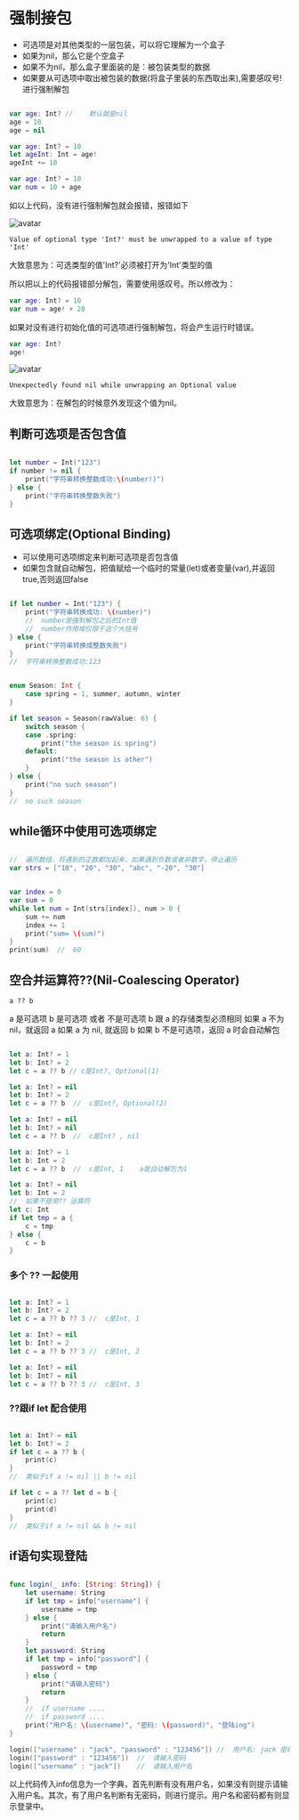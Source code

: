 # 强制接包

+ 可选项是对其他类型的一层包装，可以将它理解为一个盒子
+ 如果为nil，那么它是个空盒子
+ 如果不为nil，那么盒子里面装的是：被包装类型的数据
+ 如果要从可选项中取出被包装的数据(将盒子里装的东西取出来),需要感叹号!进行强制解包

``` swift

var age: Int? //	默认就是nil
age = 10
age = nil

var age: Int? = 10
let ageInt: Int = age!
ageInt += 10

```

``` swift
var age: Int? = 10
var num = 10 + age
```

如以上代码，没有进行强制解包就会报错，报错如下

![avatar](2.jpg)

```
Value of optional type 'Int?' must be unwrapped to a value of type 'Int'
```

大致意思为：可选类型的值'Int?'必须被打开为'Int'类型的值

所以把以上的代码报错部分解包，需要使用感叹号。所以修改为：

``` swift
var age: Int? = 10
var num = age! + 20
```

如果对没有进行初始化值的可选项进行强制解包，将会产生运行时错误。

``` swift
var age: Int?
age!
```

![avatar](3.png)

```Unexpectedly found nil while unwrapping an Optional value```

大致意思为：在解包的时候意外发现这个值为nil。

## 判断可选项是否包含值

``` swift

let number = Int("123")
if number != nil {
    print("字符串转换整数成功:\(number!)")
} else {
    print("字符串转换整数失败")
}

```

## 可选项绑定(Optional Binding)

+ 可以使用可选项绑定来判断可选项是否包含值
+ 如果包含就自动解包，把值赋给一个临时的常量(let)或者变量(var),并返回true,否则返回false

``` swift

if let number = Int("123") {
    print("字符串转换成功: \(number)")
    //  number是强制解包之后的Int值
    //  number作用域仅限于这个大括号
} else {
    print("字符串转换成整数失败")
}
//  字符串转换整数成功:123

```

``` swift

enum Season: Int {
    case spring = 1, summer, autumn, winter
}

if let season = Season(rawValue: 6) {
    switch season {
    case .spring:
        print("the season is spring")
    default:
        print("the season is other")
    }
} else {
    print("no such season")
}
//  no such season

```

## while循环中使用可选项绑定

``` swift

//	遍历数组，将遇到的正数都加起来，如果遇到负数或者非数字，停止遍历
var strs = ["10", "20", "30", "abc", "-20", "30"]


var index = 0
var sum = 0
while let num = Int(strs[index]), num > 0 {
    sum += num
    index += 1
    print("sum= \(sum)")
}
print(sum)	//	60

```

## 空合并运算符??(Nil-Coalescing Operator)

``` a ?? b ```

a 是可选项
b 是可选项 或者 不是可选项
b 跟 a 的存储类型必须相同
如果 a 不为 nil，就返回 a
如果 a 为 nil,  就返回 b
如果 b 不是可选项，返回 a 时会自动解包

``` swift

let a: Int? = 1
let b: Int? = 2
let c = a ?? b // c是Int?, Optional(1)

let a: Int? = nil
let b: Int? = 2
let c = a ?? b	//	c是Int?, Optional(2)

let a: Int? = nil
let b: Int? = nil
let c = a ?? b	//	c是Int? , nil

let a: Int? = 1
let b: Int = 2
let c = a ?? b	//	c是Int, 1	a是自动解包为1

let a: Int? = nil
let b: Int = 2
//	如果不是用?? 运算符
let c: Int
if let tmp = a {
	c = tmp
} else {
	c = b
}

```

### 多个 ?? 一起使用

``` swift

let a: Int? = 1
let b: Int? = 2
let c = a ?? b ?? 3 //	c是Int, 1

let a: Int? = nil
let b: Int? = 2
let c = a ?? b ?? 3	//	c是Int, 2

let a: Int? = nil
let b: Int? = nil
let c = a ?? b ?? 3	//	c是Int, 3

```

### ??跟if let 配合使用

``` swift

let a: Int? = nil
let b: Int? = 2
if let c = a ?? b {
    print(c)
}
//  类似于if a != nil || b != nil

if let c = a ?? let d = b {
    print(c)
    print(d)
}
//  类似于if a != nil && b != nil

```

## if语句实现登陆

``` swift

func login(_ info: [String: String]) {
    let username: String
    if let tmp = info["username"] {
        username = tmp
    } else {
        print("请输入用户名")
        return
    }
    let password: String
    if let tmp = info["password"] {
        password = tmp
    } else {
        print("请输入密码")
        return
    }
    //  if username ....
    //  if password ....
    print("用户名: \(username)", "密码: \(password)", "登陆ing")
}

login(["username" : "jack", "password" : "123456"]) //  用户名: jack 密码: 123456 登录ing
login(["password" : "123456"])  //  请输入密码
login(["username" : "jack"])    //  请输入用户名

```

以上代码传入info信息为一个字典，首先判断有没有用户名，如果没有则提示请输入用户名。其次，有了用户名判断有无密码，则进行提示。用户名和密码都有则显示登录中。